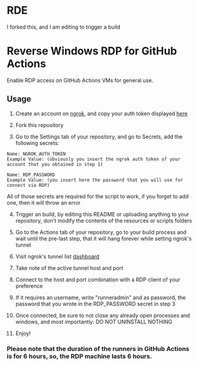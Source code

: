 # RDE
I forked this, and I am editing to trigger a build
# Reverse Windows RDP for GitHub Actions
Enable RDP access on GitHub Actions VMs for general use.

## Usage
1) Create an account on [ngrok](https://dashboard.ngrok.com/signup), and copy your auth token displayed [here](https://dashboard.ngrok.com/get-started/your-authtoken)

2) Fork this repository

3) Go to the Settings tab of your repository, and go to Secrets, add the following secrets:
```
Name: NGROK_AUTH_TOKEN
Example Value: (obviously you insert the ngrok auth token of your account that you obtained in step 1)

Name: RDP_PASSWORD
Example Value: (you insert here the password that you will use for connect via RDP)
```

All of those secrets are required for the script to work, if you forget to add one, then it will throw an error

4) Trigger an build, by editing this README or uploading anything to your repository, don't modify the contents of the resources or scripts folders

5) Go to the Actions tab of your repository, go to your build process and wait until the pre-last step, that it will hang forever while setting ngrok's tunnel

6) Visit ngrok's tunnel list [dashboard](https://dashboard.ngrok.com/endpoints/status)

7) Take note of the active tunnel host and port

8) Connect to the host and port combination with a RDP client of your preference

9) If it requires an username, write "runneradmin" and as password, the password that you wrote in the RDP_PASSWORD secret in step 3

10) Once connected, be sure to not close any already open processes and windows, and most importantly: DO NOT UNINSTALL NOTHING

11) Enjoy!

### Please note that the duration of the runners in GitHub Actions is for 6 hours, so, the RDP machine lasts 6 hours.
